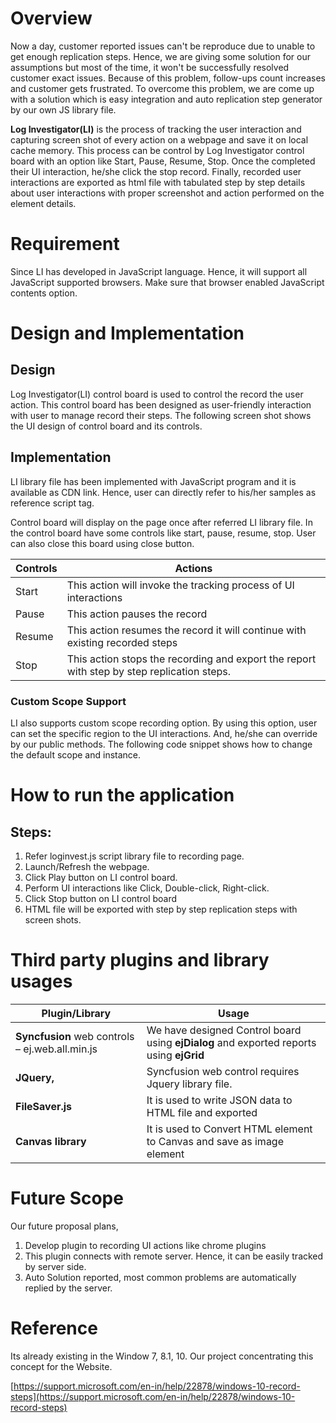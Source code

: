 # Overview

Now a day, customer reported issues can&#39;t be reproduce due to unable to get enough replication steps. Hence, we are giving some solution for our assumptions but most of the time, it won&#39;t be successfully resolved customer exact issues. Because of this problem, follow-ups count increases and customer gets frustrated. To overcome this problem, we are come up with a solution which is easy integration and auto replication step generator by our own JS library file.

**Log Investigator(LI)** is the process of tracking the user interaction and capturing screen shot of every action on a webpage and save it on local cache memory. This process can be control by Log Investigator control board with an option like Start, Pause, Resume, Stop. Once the completed their UI interaction, he/she click the stop record. Finally, recorded user interactions are exported as html file with tabulated step by step details about user interactions with proper screenshot and action performed on the element details.

# Requirement

 Since LI has developed in JavaScript language. Hence, it will support all JavaScript supported browsers. Make sure that browser enabled JavaScript contents option.



# Design and Implementation

##      Design

 Log Investigator(LI) control board is used to control the record the user action. This control board has been designed as user-friendly interaction with user to manage record their steps. The following screen shot shows the UI design of control board and its controls.



##      Implementation

 LI library file has been implemented with JavaScript program and it is available as CDN link. Hence, user can directly refer to his/her samples as reference script tag.


 Control board will display on the page once after referred LI library file. In the control board have some controls like start, pause, resume, stop. User can also close this board using close button.

| Controls | Actions |
| --- | --- |
| Start | This action will invoke the tracking process of UI interactions |
| Pause | This action pauses the record |
| Resume | This action resumes the record it will continue with existing recorded steps |
| Stop | This action stops the recording and export the report with step by step replication steps. |

###         Custom Scope Support

LI also supports custom scope recording option. By using this option, user can set the specific region to the UI interactions. And, he/she can override by our public methods. The following code snippet shows how to change the default scope and instance.

# How to run the application

##   Steps:

1. Refer loginvest.js script library file to recording page.
2. Launch/Refresh the webpage.
3. Click Play button on LI control board.
4. Perform UI interactions like Click, Double-click, Right-click.
5. Click Stop button on LI control board
6. HTML file will be exported with step by step replication steps with screen shots.
       

# Third party plugins and library usages

| Plugin/Library | Usage |
| --- | --- |
| **Syncfusion** web controls –  ej.web.all.min.js | We have designed Control board using **ejDialog** and exported reports using **ejGrid** |
| **JQuery,** | Syncfusion web control requires Jquery library file. |
| **FileSaver.js** | It is used to write JSON data to HTML file and exported |
| **Canvas library** | It is used to Convert HTML element to Canvas and save as image element |

# Future Scope

 Our future proposal plans,

1. Develop plugin to recording UI actions like chrome plugins
2. This plugin connects with remote server. Hence, it can be easily tracked by server side.
3. Auto Solution reported, most common problems are automatically replied by the server.

# Reference

Its already existing in the Window 7, 8.1, 10. Our project concentrating this concept for the Website.

[https://support.microsoft.com/en-in/help/22878/windows-10-record-steps](https://support.microsoft.com/en-in/help/22878/windows-10-record-steps)

